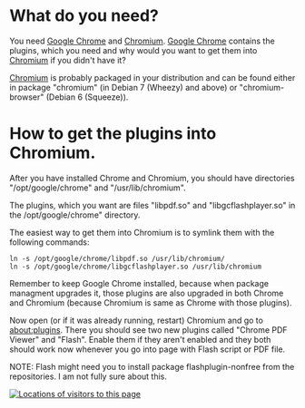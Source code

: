 <!DOCTYPE html>
<html>
<head>
<meta name="description" content="Guide for getting Flash and PDF plugins from Google Chrome to Chromium" />
<meta name="keywords" content="Google,Chrome,Chromium,Flash,Player,PDF,Linux,Debian,Ubuntu" />
<meta name="author" content="Mika Suomalainen" />
<meta charset="UTF-8" />
<link rel="canonical" href="http://mkaysi.github.com/articles/guides/ChromiumFlashPDF.html">
<title>Getting Google Chrome integrated flash and PDF player to Chromium</title>
</head>

# What do you need?

You need [Google Chrome] and [Chromium]. [Google Chrome] contains the plugins, which
you need and why would you want to get them into [Chromium] if you didn't have it?

[Chromium] is probably packaged in your distribution and can be found either in package "chromium" (in Debian 7 (Wheezy) and above) or "chromium-browser" (Debian 6 (Squeeze)).

# How to get the plugins into Chromium.

After you have installed Chrome and Chromium, you should have directories "/opt/google/chrome"
and "/usr/lib/chromium".

The plugins, which you want are files "libpdf.so" and "libgcflashplayer.so" in the /opt/google/chrome" directory.

The easiest way to get them into Chromium is to symlink them with the following commands:

```
ln -s /opt/google/chrome/libpdf.so /usr/lib/chromium/
ln -s /opt/google/chrome/libgcflashplayer.so /usr/lib/chromium
```

Remember to keep Google Chrome installed, because when package managment upgrades it, those plugins are also upgraded in both Chrome and Chromium (because Chromium is same as Chrome with those plugins).

Now open (or if it was already running, restart) Chromium and go to [about:plugins](about:plugins). There you should see two new plugins called "Chrome PDF Viewer" and "Flash".
Enable them if they aren't enabled and they both should work now whenever you go into page with Flash script or PDF file.

NOTE: Flash might need you to install package flashplugin-nonfree from the repositories. I am not fully sure about this.

[Google Chrome]:https://www.google.com/intl/en/chrome/browser/
[Chromium]:http://www.chromium.org/Home

<div id="clustrmaps-widget"></div><script type="text/javascript">var _clustrmaps = {'url' : 'http://mkaysi.github.com/', 'user' : 1040881, 'server' : '4', 'id' : 'clustrmaps-widget', 'version' : 1, 'date' : '2012-09-02', 'lang' : 'en', 'corners' : 'square' };(function (){ var s = document.createElement('script'); s.type = 'text/javascript'; s.async = true; s.src = 'http://www4.clustrmaps.com/counter/map.js'; var x = document.getElementsByTagName('script')[0]; x.parentNode.insertBefore(s, x);})();</script><noscript><a href="http://www4.clustrmaps.com/user/bd3fe1f1"><img src="http://www4.clustrmaps.com/stats/maps-no_clusters/mkaysi.github.com--thumb.jpg" alt="Locations of visitors to this page" /></a></noscript>

</HTML>
